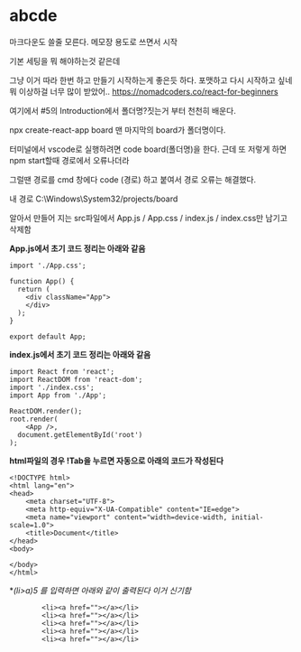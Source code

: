# abcde

마크다운도 쓸줄 모른다. 메모장 용도로 쓰면서 시작

기본 세팅을 뭐 해야하는것 같은데 

그냥 이거 따라 한번 하고 만들기 시작하는게 좋은듯 하다. 포맷하고 다시 시작하고 싶네 뭐 이상하걸 너무 많이 받았어..
https://nomadcoders.co/react-for-beginners

여기에서 #5의 Introduction에서 폴더명?짓는거 부터 천천히 배운다.

npx create-react-app board 맨 마지막의 board가 폴더명이다. 

터미널에서 vscode로 실행하려면 code board(폴더명)을 한다. 근데 또 저렇게 하면 npm start할때 경로에서 오류나더라

그럴땐 경로를 cmd 창에다 code (경로) 하고 붙여서 경로 오류는 해결했다.

내 경로 C:\Windows\System32/projects/board




알아서 만들어 지는 src파일에서 App.js / App.css / index.js / index.css만 남기고 삭제함


**App.js에서 초기 코드 정리는 아래와 같음**
```
import './App.css';

function App() {
  return (
    <div className="App">
    </div>
  );
}

export default App;
```



**index.js에서 초기 코드 정리는 아래와 같음**
```
import React from 'react';
import ReactDOM from 'react-dom';
import './index.css';
import App from './App';

ReactDOM.render();
root.render(
    <App />,
  document.getElementById('root')
);
```


**html파일의 경우 !Tab을 누르면 자동으로 아래의 코드가 작성된다**
```
<!DOCTYPE html>
<html lang="en">
<head>
    <meta charset="UTF-8">
    <meta http-equiv="X-UA-Compatible" content="IE=edge">
    <meta name="viewport" content="width=device-width, initial-scale=1.0">
    <title>Document</title>
</head>
<body>
    
</body>
</html>
```


**(li>a)*5  를 입력하면  아래와 같이 출력된다 이거 신기함**
```
        <li><a href=""></a></li>
        <li><a href=""></a></li>
        <li><a href=""></a></li>
        <li><a href=""></a></li>
        <li><a href=""></a></li>
```
